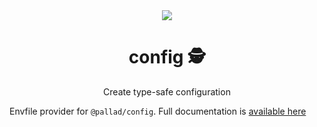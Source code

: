 
<div align="center">
    <img src="https://pallad.dev/images/logo.svg" />
	<h1>config 🕵️</h1>
	<p>Create type-safe configuration</p>
</div>

Envfile provider for `@pallad/config`.
Full documentation is [available here](https://pallad.dev/config/providers/envfile)

